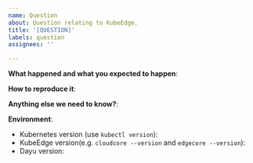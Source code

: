 ```yaml
---
name: Question
about: Question relating to KubeEdge.
title: '[QUESTION]'
labels: question
assignees: ''

---
```


<!-- Please use this template while providing as much info as possible. Thanks!-->
**What happened and what you expected to happen**:

**How to reproduce it**:

**Anything else we need to know?**:

**Environment**:
- Kubernetes version (use `kubectl version`):
- KubeEdge version(e.g. `cloudcore --version` and `edgecore --version`):
- Dayu version: